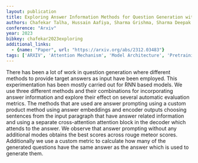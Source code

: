 ```yaml
---
layout: publication
title: Exploring Answer Information Methods for Question Generation with Transformers
authors: Chafekar Talha, Hussain Aafiya, Sharma Grishma, Sharma Deepak
conference: "Arxiv"
year: 2023
bibkey: chafekar2023exploring
additional_links:
  - {name: "Paper", url: "https://arxiv.org/abs/2312.03483"}
tags: ['ARXIV', 'Attention Mechanism', 'Model Architecture', 'Pretraining Methods', 'RAG', 'Transformer']
---
```

There has been a lot of work in question generation where different methods to provide target answers as input have been employed. This experimentation has been mostly carried out for RNN based models. We use three different methods and their combinations for incorporating answer information and explore their effect on several automatic evaluation metrics. The methods that are used are answer prompting using a custom product method using answer embeddings and encoder outputs choosing sentences from the input paragraph that have answer related information and using a separate cross-attention attention block in the decoder which attends to the answer. We observe that answer prompting without any additional modes obtains the best scores across rouge meteor scores. Additionally we use a custom metric to calculate how many of the generated questions have the same answer as the answer which is used to generate them.
